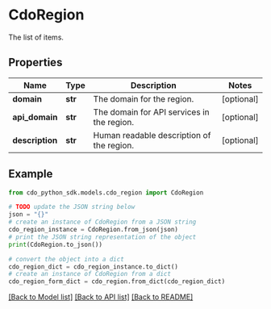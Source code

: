 # CdoRegion

The list of items.

## Properties

Name | Type | Description | Notes
------------ | ------------- | ------------- | -------------
**domain** | **str** | The domain for the region. | [optional] 
**api_domain** | **str** | The domain for API services in the region. | [optional] 
**description** | **str** | Human readable description of the region. | [optional] 

## Example

```python
from cdo_python_sdk.models.cdo_region import CdoRegion

# TODO update the JSON string below
json = "{}"
# create an instance of CdoRegion from a JSON string
cdo_region_instance = CdoRegion.from_json(json)
# print the JSON string representation of the object
print(CdoRegion.to_json())

# convert the object into a dict
cdo_region_dict = cdo_region_instance.to_dict()
# create an instance of CdoRegion from a dict
cdo_region_form_dict = cdo_region.from_dict(cdo_region_dict)
```
[[Back to Model list]](../README.md#documentation-for-models) [[Back to API list]](../README.md#documentation-for-api-endpoints) [[Back to README]](../README.md)


